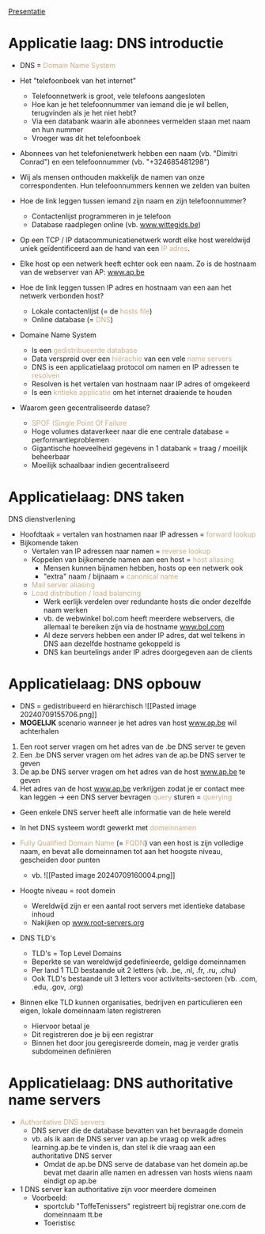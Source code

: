 [Presentatie](https://learning.ap.be/pluginfile.php/1957781/mod_resource/content/0/04%20-%20Theorie%20-%20Applicatielaag_DNS.pdf)

# Applicatie laag: DNS introductie
- DNS = <span style="color:#c8ab83;">Domain Name System</span>
- Het "telefoonboek van het internet"
	- Telefoonnetwerk is groot, vele telefoons aangesloten
	- Hoe kan je het telefoonnummer van iemand die je wil bellen, terugvinden als je het niet hebt?
	- Via een databank waarin alle abonnees vermelden staan met naam en hun nummer
	- Vroeger was dit het telefoonboek

- Abonnees van het telefonienetwerk hebben een naam (vb. "Dimitri Conrad") en een telefoonnummer (vb. "+324685481298")
- Wij als mensen onthouden makkelijk de namen van onze correspondenten. Hun telefoonnummers kennen we zelden van buiten
- Hoe de link leggen tussen iemand zijn naam en zijn telefoonnummer?
	- Contactenlijst programmeren in je telefoon
	- Database raadplegen online (vb. www.wittegids.be)
- Op een TCP / IP datacommunicatienetwerk wordt elke host wereldwijd uniek geïdentificeerd aan de hand van een <span style="color:#c8ab83;">IP adres</span>.
- Elke host op een netwerk heeft echter ook een naam. Zo is de hostnaam van de webserver van AP: www.ap.be
- Hoe de link leggen tussen IP adres en hostnaam van een aan het netwerk verbonden host?
	- Lokale contactenlijst (= de <span style="color:#c8ab83;">hosts file</span>)
	- Online database (= <span style="color:#c8ab83;">DNS</span>)

- Domaine Name System
	- Is een <span style="color:#c8ab83;">gedistribueerde database</span>
	- Data verspreid over een <span style="color:#c8ab83;">hiërachie</span> van een vele <span style="color:#c8ab83;">name servers</span>
	- DNS is een applicatielaag protocol om namen en IP adressen te <span style="color:#c8ab83;">resolven</span>
	- Resolven is het vertalen van hostnaam naar IP adres of omgekeerd
	- Is een <span style="color:#c8ab83;">kritieke applicatie</span> om het internet draaiende te houden
- Waarom geen gecentraliseerde datase?
	- <span style="color:#c8ab83;">SPOF (Single Point Of Failure</span>
	- Hoge volumes dataverkeer naar die ene centrale database = performantieproblemen
	- Gigantische hoeveelheid gegevens in 1 databank = traag / moeilijk beheerbaar
	- Moeilijk schaalbaar indien gecentraliseerd

# Applicatielaag: DNS taken
DNS dienstverlening
- Hoofdtaak = vertalen van hostnamen naar IP adressen = <span style="color:#c8ab83;">forward lookup</span>
- Bijkomende taken
	- Vertalen van IP adressen naar namen = <span style="color:#c8ab83;">reverse lookup</span>
	- Koppelen van bijkomende namen aan een host = <span style="color:#c8ab83;">host aliasing</span>
		- Mensen kunnen bijnamen hebben, hosts op een netwerk ook
		- "extra" naam / bijnaam = <span style="color:#c8ab83;">canonical name</span>
	- <span style="color:#c8ab83;">Mail server aliasing</span>
	- <span style="color:#c8ab83;">Load distribution / load balancing</span>
		- Werk eerlijk verdelen over redundante hosts die onder dezelfde naam werken
		- vb. de webwinkel bol.com heeft meerdere webservers, die allemaal te bereiken zijn via de hostname www.bol.com
		- Al deze servers hebben een ander IP adres, dat wel telkens in DNS aan dezelfde hostname gekoppeld is
		- DNS kan beurtelings ander IP adres doorgegeven aan de clients

# Applicatielaag: DNS opbouw
- DNS = gedistribueerd en hiërarchisch
![[Pasted image 20240709155706.png]]
- **MOGELIJK** scenario wanneer je het adres van host www.ap.be wil achterhalen
1. Een root server vragen om het adres van de .be DNS server te geven
2. Een .be DNS server vragen om het adres van de ap.be DNS server te geven
3. De ap.be DNS server vragen om het adres van de host www.ap.be te geven
4. Het adres van de host www.ap.be verkrijgen zodat je er contact mee kan leggen
-> een DNS server bevragen <span style="color:#c8ab83;">query</span> sturen = <span style="color:#c8ab83;">querying</span>

- Geen enkele DNS server heeft alle informatie van de hele wereld
- In het DNS systeem wordt gewerkt met <span style="color:#c8ab83;">domeinnamen</span>
- <span style="color:#c8ab83;">Fully Qualified Domain Name</span> (= <span style="color:#c8ab83;">FQDN</span>) van een host is zijn volledige naam, en bevat alle domeinnamen tot aan het hoogste niveau, gescheiden door punten
	- vb. ![[Pasted image 20240709160004.png]]
- Hoogte niveau = root domein
	- Wereldwijd zijn er een aantal root servers met identieke database inhoud
	- Nakijken op www.root-servers.org

- DNS TLD's
	- TLD's = Top Level Domains
	- Beperkte se van wereldwijd gedefinieerde, geldige domeinnamen
	- Per land 1 TLD bestaande uit 2 letters (vb. .be, .nl, .fr, .ru, .chu)
	- Ook TLD's bestaande uit 3 letters voor activiteits-sectoren (vb. .com, .edu, .gov, .org)
- Binnen elke TLD kunnen organisaties, bedrijven en particulieren een eigen, lokale domeinnaam laten registreren
	- Hiervoor betaal je
	- Dit registreren doe je bij een registrar
	- Binnen het door jou geregisreerde domein, mag je verder gratis subdomeinen definiëren

# Applicatielaag: DNS authoritative name servers
- <span style="color:#c8ab83;">Authoritative DNS servers</span>
	- DNS server die de database bevatten van het bevraagde domein
	- vb. als ik aan de DNS server van ap.be vraag op welk adres learning.ap.be te vinden is, dan stel ik die vraag aan een authoritative DNS server
		- Omdat de ap.be DNS serve de database van het domein ap.be bevat met daarin alle namen en adressen van hosts wiens naam eindigt op ap.be
- 1 DNS server kan authoritative zijn voor meerdere domeinen
	- Voorbeeld:
		- sportclub "ToffeTenissers" registreert bij registrar one.com de domeinnaam tt.be
		- Toeristisc
